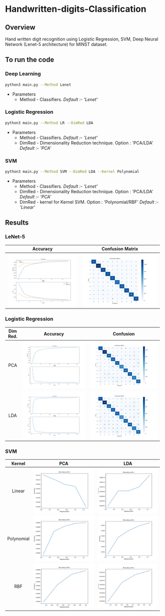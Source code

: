 # Handwritten-digits-Classification
## Overview
Hand written digit recognition using Logistic Regression, SVM, Deep Neural Network (Lenet-5 architecture) for MINST dataset.

## To run the code
### Deep Learning
```bash
python3 main.py --Method Lenet
```
-  Parameters  
    - Method - Classifiers. *Default :- 'Lenet'*

### Logistic Regression
```bash
python3 main.py --Method LR --DimRed LDA 
```
-  Parameters  
    - Method - Classifiers. *Default :- 'Lenet'*
    - DimRed - Dimensionality Reduction technique. Option : 'PCA/LDA' *Default :- 'PCA'* 

### SVM
```bash
python3 main.py --Method SVM --DimRed LDA --Kernel Polynomial
```
-  Parameters  
    - Method - Classifiers. *Default :- 'Lenet'*
    - DimRed - Dimensionality Reduction technique. Option : 'PCA/LDA' *Default :- 'PCA'* 
    - DimRed - kernel for Kernel SVM. Option : 'Polynomial/RBF' *Default :- 'Linear'* 

## Results
### LeNet-5 
Accuracy | Confusion Matrix
:-:|:-:
![env](./Results/lenet.png) | ![env](./Results/cm_lenet.png) 

### Logistic Regression

Dim Red. | Accuracy | Confusion
:-:|:-:|:-:
| PCA |![env](./Results/lr_acc_loss_pca.png) | ![env](./Results/lr_pca_cm.png) 
| LDA |![env](./Results/lr_acc_loss_lda.png) | ![env](./Results/lr_lda_cm.png) 

### SVM

Kernel | PCA | LDA
:-:|:-:|:-:
| Linear     |![env](./Results/SVM_PCA_lin.png) | ![env](./Results/SVM_LDA_lin.png) 
| Polynomial |![env](./Results/SVM_PCA_poly.png) | ![env](./Results/SVM_LDA_poly.png) 
| RBF        |![env](./Results/SVM_PCA_rbf.png) | ![env](./Results/SVM_LDA_rbf.png) 

